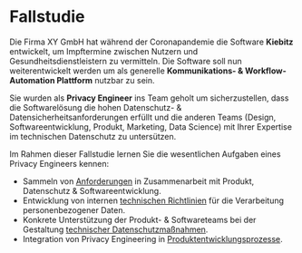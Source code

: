 # Fallstudie

Die Firma XY GmbH hat während der Coronapandemie die Software **Kiebitz** entwickelt, um Impftermine
zwischen Nutzern und Gesundheitsdienstleistern zu vermitteln.
Die Software soll nun weiterentwickelt werden um als generelle **Kommunikations- &
Workflow-Automation Plattform** nutzbar zu sein.

Sie wurden als **Privacy Engineer** ins Team geholt um sicherzustellen, dass die Softwarelösung die
hohen Datenschutz- & Datensicherheitsanforderungen erfüllt und die anderen Teams (Design,
Softwareentwicklung, Produkt, Marketing, Data Science) mit Ihrer Expertise im technischen
Datenschutz zu untersützen.

Im Rahmen dieser Fallstudie lernen Sie die wesentlichen Aufgaben eines Privacy Engineers kennen:

* Sammeln von [Anforderungen]({{'pe.case-study.requirements'|href}}) in Zusammenarbeit mit Produkt, Datenschutz & Softwareentwicklung.
* Entwicklung von internen [technischen Richtlinien]({{'pe.case-study.policies'|href}}) für die Verarbeitung personenbezogener Daten.
* Konkrete Unterstützung der Produkt- & Softwareteams bei der Gestaltung [technischer Datenschutzmaßnahmen]({{'pe.case-study.technical-measures'|href}}).
* Integration von Privacy Engineering in [Produktentwicklungsprozesse]({{'pe.case-study.processes'|href}}).
